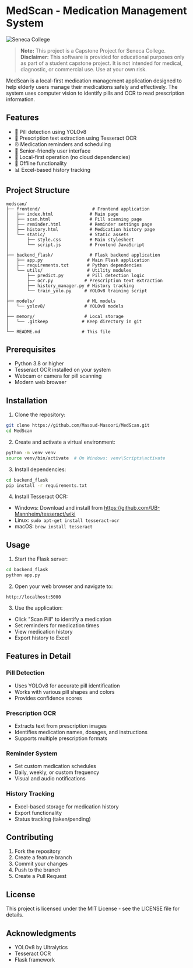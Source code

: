 # MedScan - Medication Management System

![Seneca College](https://img.shields.io/badge/Capstone-Seneca%20College-red)

> **Note:** This project is a Capstone Project for Seneca College.
> **Disclaimer:** This software is provided for educational purposes only as part of a student capstone project. It is not intended for medical, diagnostic, or commercial use. Use at your own risk.

MedScan is a local-first medication management application designed to help elderly users manage their medications safely and effectively. The system uses computer vision to identify pills and OCR to read prescription information.

## Features

- 🎯 Pill detection using YOLOv8
- 📝 Prescription text extraction using Tesseract OCR
- ⏰ Medication reminders and scheduling
- 👴 Senior-friendly user interface
- 💾 Local-first operation (no cloud dependencies)
- 📱 Offline functionality
- 📊 Excel-based history tracking

## Project Structure

```
medscan/
├── frontend/                    # Frontend application
│   ├── index.html              # Main page
│   ├── scan.html               # Pill scanning page
│   ├── reminder.html           # Reminder settings page
│   ├── history.html            # Medication history page
│   └── static/                 # Static assets
│       ├── style.css           # Main stylesheet
│       └── script.js           # Frontend JavaScript
│
├── backend_flask/              # Flask backend application
│   ├── app.py                 # Main Flask application
│   ├── requirements.txt       # Python dependencies
│   └── utils/                 # Utility modules
│       ├── predict.py         # Pill detection logic
│       ├── ocr.py            # Prescription text extraction
│       ├── history_manager.py # History tracking
│       └── train_yolo.py     # YOLOv8 training script
│
├── models/                    # ML models
│   └── yolov8/               # YOLOv8 models
│
├── memory/                   # Local storage
│   └── .gitkeep             # Keep directory in git
│
└── README.md                # This file
```

## Prerequisites

- Python 3.8 or higher
- Tesseract OCR installed on your system
- Webcam or camera for pill scanning
- Modern web browser

## Installation

1. Clone the repository:
```bash
git clone https://github.com/Masoud-Masoori/MedScan.git
cd MedScan
```

2. Create and activate a virtual environment:
```bash
python -m venv venv
source venv/bin/activate  # On Windows: venv\Scripts\activate
```

3. Install dependencies:
```bash
cd backend_flask
pip install -r requirements.txt
```

4. Install Tesseract OCR:
- Windows: Download and install from https://github.com/UB-Mannheim/tesseract/wiki
- Linux: `sudo apt-get install tesseract-ocr`
- macOS: `brew install tesseract`

## Usage

1. Start the Flask server:
```bash
cd backend_flask
python app.py
```

2. Open your web browser and navigate to:
```
http://localhost:5000
```

3. Use the application:
- Click "Scan Pill" to identify a medication
- Set reminders for medication times
- View medication history
- Export history to Excel

## Features in Detail

### Pill Detection
- Uses YOLOv8 for accurate pill identification
- Works with various pill shapes and colors
- Provides confidence scores

### Prescription OCR
- Extracts text from prescription images
- Identifies medication names, dosages, and instructions
- Supports multiple prescription formats

### Reminder System
- Set custom medication schedules
- Daily, weekly, or custom frequency
- Visual and audio notifications

### History Tracking
- Excel-based storage for medication history
- Export functionality
- Status tracking (taken/pending)

## Contributing

1. Fork the repository
2. Create a feature branch
3. Commit your changes
4. Push to the branch
5. Create a Pull Request

## License

This project is licensed under the MIT License - see the LICENSE file for details.

## Acknowledgments

- YOLOv8 by Ultralytics
- Tesseract OCR
- Flask framework 